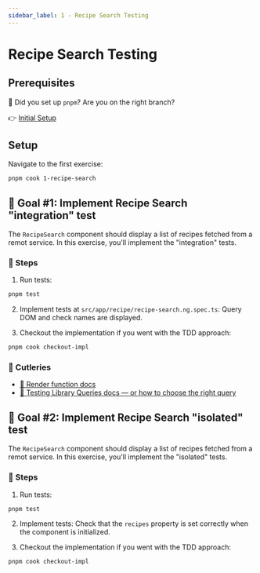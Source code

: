 ```yaml
---
sidebar_label: 1 - Recipe Search Testing
---
```


# Recipe Search Testing

## Prerequisites

🚨 Did you set up `pnpm`? Are you on the right branch?

👉 [Initial Setup](./0-setup.md)

## Setup

Navigate to the first exercise:

```sh
pnpm cook 1-recipe-search
```

## 🎯 Goal #1: Implement Recipe Search "integration" test

The `RecipeSearch` component should display a list of recipes fetched from a remot service. In this exercise, you'll implement the "integration" tests.

### 📝 Steps

1. Run tests:

```sh
pnpm test
```

2. Implement tests at `src/app/recipe/recipe-search.ng.spec.ts`: Query DOM and check names are displayed.

3. Checkout the implementation if you went with the TDD approach:

```sh
pnpm cook checkout-impl
```

### 🍴 Cutleries

- [🔗 Render function docs](https://testing-library.com/docs/angular-testing-library/api#render)
- [🔗 Testing Library Queries docs — or how to choose the right query](https://testing-library.com/docs/queries/about/)

## 🎯 Goal #2: Implement Recipe Search "isolated" test

The `RecipeSearch` component should display a list of recipes fetched from a remot service. In this exercise, you'll implement the "isolated" tests.

### 📝 Steps

1. Run tests:

```sh
pnpm test
```

2. Implement tests: Check that the `recipes` property is set correctly when the component is initialized.

3. Checkout the implementation if you went with the TDD approach:

```sh
pnpm cook checkout-impl
```
